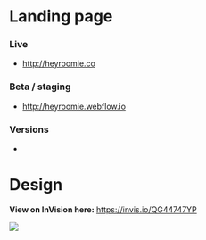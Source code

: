 # Landing page

### Live
- http://heyroomie.co

### Beta / staging
- http://heyroomie.webflow.io

### Versions
- 

# Design

**View on InVision here:** https://invis.io/QG44747YP

![](https://projects.invisionapp.com/static-signed/live-embed/26271975/100191768/1/latest/xUnUT4FBrV0Fd0xpSGTSgazEUSCDZOFqOx6LkQc91jC6t1Hzi4VsmRWKOKF4QqRTUM4sGt30bEeaYzbrlEgZDEwlE/landingpage-2x.jpg)
